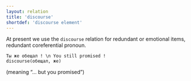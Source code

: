 ```yaml
---
layout: relation
title: 'discourse'
shortdef: 'discourse element'
---
```


At present we use the `discourse` relation for redundant or emotional items, redundant coreferential pronoun.

~~~ sdparse
Ты же обещал ! \n You still promised !
discourse(обещал, же)
~~~
(meaning “… but you promised”)
<!-- Interlanguage links updated Út zář 29 20:23:29 CEST 2020 -->
